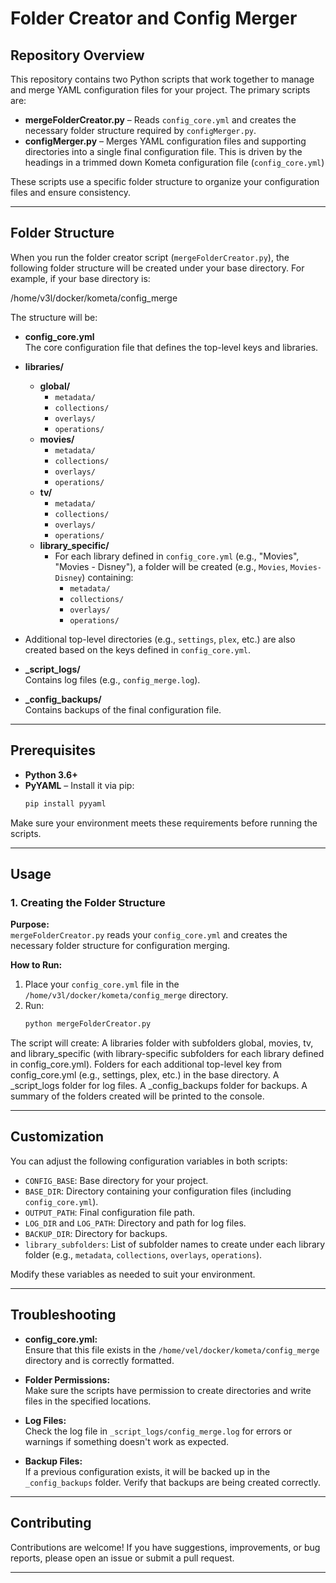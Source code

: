 # Folder Creator and Config Merger

## Repository Overview

This repository contains two Python scripts that work together to manage and merge YAML configuration files for your project. The primary scripts are:

- **mergeFolderCreator.py** – Reads `config_core.yml` and creates the necessary folder structure required by `configMerger.py`.
- **configMerger.py** – Merges YAML configuration files and supporting directories into a single final configuration file. This is driven by the headings in a trimmed down Kometa configuration file (`config_core.yml`) 

These scripts use a specific folder structure to organize your configuration files and ensure consistency.

---

## Folder Structure

When you run the folder creator script (`mergeFolderCreator.py`), the following folder structure will be created under your base directory. For example, if your base directory is:

/home/v3l/docker/kometa/config_merge

The structure will be:

- **config_core.yml**  
  The core configuration file that defines the top-level keys and libraries.

- **libraries/**  
  - **global/**  
    - `metadata/`  
    - `collections/`  
    - `overlays/`  
    - `operations/`
  - **movies/**  
    - `metadata/`  
    - `collections/`  
    - `overlays/`  
    - `operations/`
  - **tv/**  
    - `metadata/`  
    - `collections/`  
    - `overlays/`  
    - `operations/`
  - **library_specific/**  
    - For each library defined in `config_core.yml` (e.g., "Movies", "Movies - Disney"), a folder will be created (e.g., `Movies`, `Movies-Disney`) containing:
      - `metadata/`  
      - `collections/`  
      - `overlays/`  
      - `operations/`

- Additional top-level directories (e.g., `settings`, `plex`, etc.) are also created based on the keys defined in `config_core.yml`.

- **_script_logs/**  
  Contains log files (e.g., `config_merge.log`).

- **_config_backups/**  
  Contains backups of the final configuration file.

---

## Prerequisites

- **Python 3.6+**
- **PyYAML** – Install it via pip:
  ```bash
  pip install pyyaml

Make sure your environment meets these requirements before running the scripts.

---

## Usage

### 1. Creating the Folder Structure

**Purpose:**  
`mergeFolderCreator.py` reads your `config_core.yml` and creates the necessary folder structure for configuration merging.

**How to Run:**
1. Place your `config_core.yml` file in the `/home/v3l/docker/kometa/config_merge` directory.
2. Run:
   ```bash
   python mergeFolderCreator.py

The script will create:
A libraries folder with subfolders global, movies, tv, and library_specific (with library-specific subfolders for each library defined in config_core.yml).
Folders for each additional top-level key from config_core.yml (e.g., settings, plex, etc.) in the base directory.
A _script_logs folder for log files.
A _config_backups folder for backups.
A summary of the folders created will be printed to the console.

---

## Customization

You can adjust the following configuration variables in both scripts:

- `CONFIG_BASE`: Base directory for your project.
- `BASE_DIR`: Directory containing your configuration files (including `config_core.yml`).
- `OUTPUT_PATH`: Final configuration file path.
- `LOG_DIR` and `LOG_PATH`: Directory and path for log files.
- `BACKUP_DIR`: Directory for backups.
- `library_subfolders`: List of subfolder names to create under each library folder (e.g., `metadata`, `collections`, `overlays`, `operations`).

Modify these variables as needed to suit your environment.

---

## Troubleshooting

- **config_core.yml:**  
  Ensure that this file exists in the `/home/vel/docker/kometa/config_merge` directory and is correctly formatted.

- **Folder Permissions:**  
  Make sure the scripts have permission to create directories and write files in the specified locations.

- **Log Files:**  
  Check the log file in `_script_logs/config_merge.log` for errors or warnings if something doesn't work as expected.

- **Backup Files:**  
  If a previous configuration exists, it will be backed up in the `_config_backups` folder. Verify that backups are being created correctly.

---

## Contributing

Contributions are welcome! If you have suggestions, improvements, or bug reports, please open an issue or submit a pull request.

---

